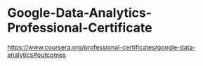 # Google-Data-Analytics-Professional-Certificate
https://www.coursera.org/professional-certificates/google-data-analytics#outcomes
